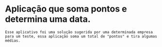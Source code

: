 # Aplicação que soma pontos e determina uma data.
 
    Esse aplicativo foi uma solução sugerida por uma determinada empresa para um teste, essa aplicação soma um total de "pontos" e tira algumas médias.